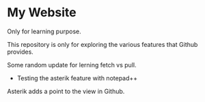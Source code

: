 # My Website
Only for learning purpose.

This repository is only for exploring the various features
that Github provides.

Some random update for lerning fetch vs pull.

* Testing the asterik feature with notepad++

Asterik adds a point to the view in Github.